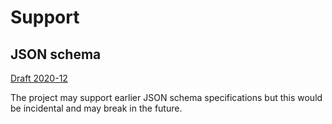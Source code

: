 # Support

## JSON schema

[Draft 2020-12](https://json-schema.org/draft/2020-12/schema)

The project may support earlier JSON schema specifications but this would be incidental and may break in the future.
